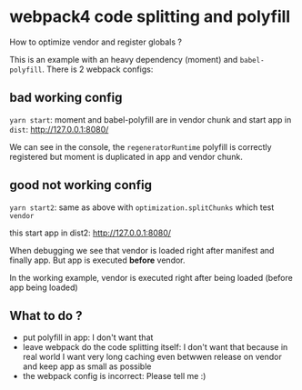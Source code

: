 # webpack4 code splitting and polyfill

How to optimize vendor and register globals ?

This is an example with an heavy dependency (moment) and `babel-polyfill`. There  is 2 webpack configs:

## bad working config

`yarn start`: moment and babel-polyfill are in vendor chunk and start app in `dist`: http://127.0.0.1:8080/

We can see in the console, the `regeneratorRuntime` polyfill is correctly registered but moment is duplicated in app and vendor chunk.

## good not working config

`yarn start2`: same as above with `optimization.splitChunks` which test `vendor`

this start app in dist2: http://127.0.0.1:8080/

When debugging we see that vendor is loaded right after manifest and finally app.
But app is executed **before** vendor.

In the working example, vendor is executed right after being loaded (before app being loaded)

## What to do ?

* put polyfill in app: I don't want that
* leave webpack do the code splitting itself: I don't want that because in real world I want very long caching even betwwen release on vendor and keep app as small as possible
* the webpack config is incorrect: Please tell me :)
